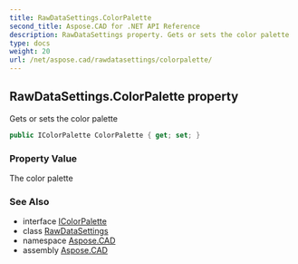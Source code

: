 ```yaml
---
title: RawDataSettings.ColorPalette
second_title: Aspose.CAD for .NET API Reference
description: RawDataSettings property. Gets or sets the color palette
type: docs
weight: 20
url: /net/aspose.cad/rawdatasettings/colorpalette/
---
```

## RawDataSettings.ColorPalette property

Gets or sets the color palette

```csharp
public IColorPalette ColorPalette { get; set; }
```

### Property Value

The color palette

### See Also

* interface [IColorPalette](../../icolorpalette/)
* class [RawDataSettings](../)
* namespace [Aspose.CAD](../../rawdatasettings/)
* assembly [Aspose.CAD](../../../)



